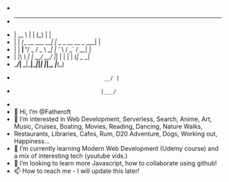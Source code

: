 -
- _____               _   _                 _  
- |  __ \             | | (_)               | | 
- | |  \/_ __ ___  ___| |_ _ _ __   __ _ ___| | 
- | | __| '__/ _ \/ _ \ __| | '_ \ / _` / __| | 
- | |_\ \ | |  __/  __/ |_| | | | | (_| \__ \_| 
-  \____/_|  \___|\___|\__|_|_| |_|\__, |___(_) 
-                                  __/ |       
-                                 |___/      
-
- 👋 Hi, I’m @Fatheroft
- 👀 I’m interested in Web Development, Serverless, Search, Anime, Art, Music, Cruises, Boating, Movies, Reading, Dancing, Nature Walks, 
- Restaurants, Libraries, Cafes, Rum, D20 Adventure, Dogs, Working out, Happiness...
- 🌱 I’m currently learning Modern Web Development (Udemy course) and a mix of interesting tech (youtube vids.)
- 💞️ I’m looking to learn more Javascript, how to collaborate using github!  
- 📫 How to reach me - I will update this later! 

<!---
Fatheroft/Fatheroft is a ✨ special ✨ repository because its `README.md` (this file) appears on your GitHub profile.
You can click the Preview link to take a look at your changes.
--->
